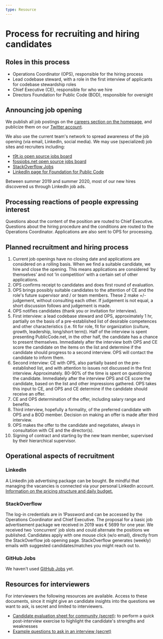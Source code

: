 ```yaml
---
type: Resource
---
```


# Process for recruiting and hiring candidates

## Roles in this process

* Operations Coordinator (OPS), responsible for the hiring process
* Lead codebase steward, with a role in the first interview of applicants for codebase stewardship roles
* Chief Executive (CE), responsible for who we hire
* Directors Foundation for Public Code (BOD), responsible for oversight

## Announcing job opening

We publish all job postings on the [careers section on the homepage](https://publiccode.net/careers), and publicize them on our [Twitter account](https://twitter.com/publiccodenet).

We also use the current team's network to spread awareness of the job opening (via email, LinkedIn, social media). We may use (specialized) job sites and recruiters including:

* [t9t.io open source jobs board](https://oo.t9t.io/jobs)
* [fossjobs.net open source jobs board](https://www.fossjobs.net/)
* [StackOverflow Jobs](https://stackoverflow.com/jobs)
* [LinkedIn page for Foundation for Public Code](https://www.linkedin.com/company/publiccodenet)

Between summer 2019 and summer 2020, most of our new hires discovered us through LinkedIn job ads.

## Processing reactions of people expressing interest

Questions about the content of the position are routed to Chief Executive. Questions about the hiring procedure and the conditions are routed to the Operations Coordinator. Applications are also sent to OPS for processing.

## Planned recruitment and hiring process

1. Current job openings have no closing date and applications are considered on a rolling basis. When we find a suitable candidate, we hire and close the opening. This means applications are considered ‘by themselves’ and not ‘in competition’ with a certain set of other applications.
2. OPS confirms receipt to candidates and does first round of evaluation.
3. OPS brings possibly suitable candidates to the attention of CE and the role's future supervisor and / or team members. These 2 make +/- judgement, without consulting each other. If judgement is not equal, a short discussion follows and judgement is made.
4. OPS notifies candidates (thank you or invitation for interview).
5. First interview: a lead codebase steward and OPS, approximately 1 hr, partially on the basis of a pre-established list of desirable competences and other characteristics (i.e. fit for role, fit for organization (culture, growth, leadership, long/short term)). Half of the interview is spent presenting PublicCode.net, in the other half, the candidate has a chance to present themselves. Immediately after the interview both OPS and CE score the candidate on the items on the list and determine if the candidate should progress to a second interview. OPS will contact the candidate to inform them.
6. Second interview: CE with OPS, also partially based on the pre-established list, and with attention to issues not discussed in the first interview. Approximately. 80-90% of the time is spent on questioning the candidate. Immediately after the interview OPS and CE score the candidate, based on the list and other impressions gathered. OPS takes this input to CE, and OPS and CE determine if the candidate should receive an offer.
7. CE and OPS determination of the offer, including salary range and benefits.
8. Third interview, hopefully a formality, of the preferred candidate with OPS and a BOD member. Decision on making an offer is made after third interview.
9. OPS makes the offer to the candidate and negotiates, always in consultation with CE and the director(s).
10. Signing of contract and starting by the new team member, supervised by their hierarchical supervisor.

## Operational aspects of recruitment

### LinkedIn

A LinkedIn job advertising package can be bought. Be mindful that managing the vacancies is connected via your personal LinkedIn account. [Information on the pricing structure and daily budget.](https://www.linkedin.com/help/linkedin/answer/74054/pay-per-click-pricing-for-posting-a-job-faqs?lang=en)

### StackOverflow

The log-in credentials are in 1Password and can be accessed by the Operations Coordinator and Chief Executive. The proposal for a basic job advertisement package we received in 2019 was € 5699 for one year. We received two 'concurrent' job slots and could alternate the positions we published. Candidates apply with one mouse click (w/o email), directly from the StackOverflow job opening page. StackOverflow generates (weekly) emails with suggested candidates/matches you might reach out to.

### GitHub Jobs

We haven't used [GitHub Jobs](https://jobs.github.com/faq) yet.

## Resources for interviewers

For interviewers the following resources are available. Access to these documents, since it might give an candidate insights into the questions we want to ask, is secret and limited to interviewers.

* [Candidate evaluation sheet for community (secret)](https://docs.google.com/spreadsheets/d/1khdHvzk241xmkiih_4fTLj9QVdTIiK8TelBrg9QX_3k/edit#gid=0): to perform a quick post-interview exercise to highlight the candidate's strengths and weaknesses
* [Example questions to ask in an interview (secret)](https://docs.google.com/document/d/10J9i2komx8HnlPqQAMyby97ambdoU1VdHQccUO5WKYI/edit?usp=sharing)
